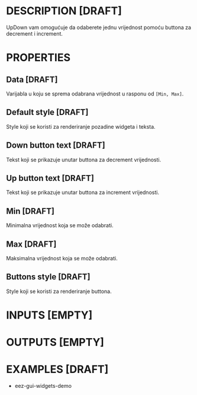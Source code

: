 # DESCRIPTION [DRAFT]

UpDown vam omogućuje da odaberete jednu vrijednost pomoću buttona za decrement i increment.

# PROPERTIES

## Data [DRAFT]

Varijabla u koju se sprema odabrana vrijednost u rasponu od `[Min, Max]`.

## Default style [DRAFT]

Style koji se koristi za renderiranje pozadine widgeta i teksta.

## Down button text [DRAFT]

Tekst koji se prikazuje unutar buttona za decrement vrijednosti.

## Up button text [DRAFT]

Tekst koji se prikazuje unutar buttona za increment vrijednosti.

## Min [DRAFT]

Minimalna vrijednost koja se može odabrati.

## Max [DRAFT]

Maksimalna vrijednost koja se može odabrati.

## Buttons style [DRAFT]

Style koji se koristi za renderiranje buttona.

# INPUTS [EMPTY]

# OUTPUTS [EMPTY]

# EXAMPLES [DRAFT]

-   eez-gui-widgets-demo
